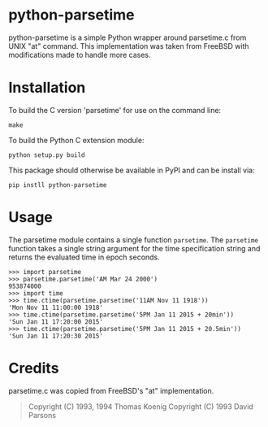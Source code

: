 python-parsetime
================

python-parsetime is a simple Python wrapper around parsetime.c from UNIX "at" command.
This implementation was taken from FreeBSD with modifications made to handle more cases.

Installation
============

To build the C version 'parsetime' for use on the command line:

    make

To build the Python C extension module:

    python setup.py build

This package should otherwise be available in PyPI and can be install via:

    pip instll python-parsetime

Usage
=====
The parsetime module contains a single function `parsetime`. The `parsetime`
function takes a single string argument for the time specification string and
returns the evaluated time in epoch seconds.

    >>> import parsetime
    >>> parsetime.parsetime('AM Mar 24 2000')
    953874000
    >>> import time
    >>> time.ctime(parsetime.parsetime('11AM Nov 11 1918'))
    'Mon Nov 11 11:00:00 1918'
    >>> time.ctime(parsetime.parsetime('5PM Jan 11 2015 + 20min'))
    'Sun Jan 11 17:20:00 2015'
    >>> time.ctime(parsetime.parsetime('5PM Jan 11 2015 + 20.5min'))
    'Sun Jan 11 17:20:30 2015'

Credits
=======
parsetime.c was copied from FreeBSD's "at" implementation.

> Copyright (C) 1993, 1994 Thomas Koenig
> Copyright (C) 1993       David Parsons
